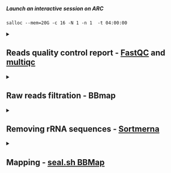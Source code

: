 ##### Launch an interactive session on ARC
    salloc --mem=20G -c 16 -N 1 -n 1  -t 04:00:00

<details>
<summary> 

## Reads quality control report - [FastQC](https://www.bioinformatics.babraham.ac.uk/projects/fastqc/Help/) and [multiqc](https://github.com/MultiQC/MultiQC) </summary>

### Reads quality control report 
#### Installation
    conda create --prefix ~/bio/bin/fastqc_env
    conda activate ~/bio/bin/fastqc_env
    conda install -c bioconda fastqc
    conda install -c bioconda multiqc
    fastqc -h
    multiqc -h
    
#### Slurm - fastqc_multiqc.slurm
    conda activate /home/lianchun.yi1/bio/bin/fastqc_env
For some reason, I have to activate the fastqc_env before submitting the slurm work. To avoid the OUT_OF_MEMORY error, do not use a for loop and run FastQC commands individually.
    
    #!/bin/bash
    #SBATCH --job-name=fastqc_multiqc     
    #SBATCH --output=%x.log  
    #SBATCH --nodes=1          
    #SBATCH --ntasks=1           
    #SBATCH --cpus-per-task=30    
    #SBATCH --mem=50G            
    #SBATCH --time=50:00:00       # 5.5 hours for 54 samples
    #SBATCH --mail-user=lianchun.yi1@ucalgary.ca  
    #SBATCH --mail-type=ALL                       
    pwd; hostname; date

    conda activate /home/lianchun.yi1/bio/bin/fastqc_env
    cd /work/ebg_lab/eb/250409_A00906_0696_AH3LM3DMX2-BaseCalls/Shotgun-metatranscri
    fastqc LY-SumRNA-MatSite6_S3_L001_R1_001.fastq.gz -o /work/ebg_lab/eb/overwinter/2025Apr/fastqc --svg --noextract -t 30 -k 10
    fastqc LY-SumRNA-MatSite6_S3_L001_R2_001.fastq.gz -o /work/ebg_lab/eb/overwinter/2025Apr/fastqc --svg --noextract -t 30 -k 10
    fastqc LY-SumRNA-MatSite6_S3_L002_R1_001.fastq.gz -o /work/ebg_lab/eb/overwinter/2025Apr/fastqc --svg --noextract -t 30 -k 10
    fastqc LY-SumRNA-MatSite6_S3_L002_R2_001.fastq.gz -o /work/ebg_lab/eb/overwinter/2025Apr/fastqc --svg --noextract -t 30 -k 10

    cd /work/ebg_lab/eb/overwinter/2025Apr/fastqc
    multiqc -o ./ -n rawReads ./

</details>

<details>
<summary>

## Raw reads filtration - BBmap </summary>
### Installation
    wget https://sourceforge.net/projects/bbmap/files/BBMap_39.10.tar.gz/download -O BBMap.tar.gz
    tar -xvzf BBMap.tar.gz
    rm BBMap.tar.gz
    nano ~/.bashrc # export PATH=$PATH:/home/lianchun.yi1/software/bbmap
    source ~/.bashrc
    bbmap.sh --version

### bbduk.slurm
Processing reads from different lanes separately.

    #!/bin/bash
    #SBATCH --job-name=bbduk
    #SBATCH --output=%x.log
    #SBATCH --nodes=1
    #SBATCH --ntasks=1
    #SBATCH --cpus-per-task=32    # Number of CPU cores per task
    #SBATCH --mem=100G            # Job memory request
    #SBATCH --time=150:00:00      # run for 7 hours
    #SBATCH --mail-user=lianchun.yi1@ucalgary.ca  # Send the job information to this email
    #SBATCH --mail-type=ALL                       # Send the type: <BEGIN><FAIL><END>
    pwd; hostname; date

    INPUT_DIR="/work/ebg_lab/eb/250409_A00906_0696_AH3LM3DMX2-BaseCalls/Shotgun-metatranscri/"
    OUTPUT_DIR="/work/ebg_lab/eb/overwinter/2025Apr/seperate_lanes_bbduk"

    # Get all R1 files (including lane information)
    R1_FILES=$(ls ${INPUT_DIR}/*/LY-*_L00*_R1_001.fastq.gz | sort)

    for R1_FILE in $R1_FILES; do
        # Extract the corresponding R2 file
        R2_FILE=$(echo $R1_FILE | sed 's/_R1_/_R2_/')

        # Extract sample name with lane information
        SAMPLE_NAME=$(basename $R1_FILE | awk -F'_' '{print $1 "_" $2 "_" $3}')  # Keeps LY-XXXXX_L00X
        BASENAME=$(basename $R1_FILE | awk -F'LY-' '{print $2}' | awk -F'_L00' '{print $1}')  # Just the LY-XXXXX part

        LANE=$(basename $R1_FILE | awk -F'_L00' '{print $2}' | awk -F'_' '{print $1}')

        echo "Processing $SAMPLE_NAME (Lane $LANE) ..."

        # Create output filenames with lane information
        MERGED_R1=${OUTPUT_DIR}/${SAMPLE_NAME}_R1.fastq.gz
        MERGED_R2=${OUTPUT_DIR}/${SAMPLE_NAME}_R2.fastq.gz

        # Since we're processing lanes separately, we don't need to cat files
        # Just copy or rename the files (in case they need to be in a different directory)
        cp $R1_FILE $MERGED_R1
        cp $R2_FILE $MERGED_R2

        # trimming - include lane in output names
        bbduk.sh \
            in1=$MERGED_R1 \
            in2=$MERGED_R2 \
            out1=${OUTPUT_DIR}/${SAMPLE_NAME}_trimmed_R1.fastq.gz \
            out2=${OUTPUT_DIR}/${SAMPLE_NAME}_trimmed_R2.fastq.gz \
            ftm=5 \
            t=32

        bbduk.sh \
            in1=${OUTPUT_DIR}/${SAMPLE_NAME}_trimmed_R1.fastq.gz \
            in2=${OUTPUT_DIR}/${SAMPLE_NAME}_trimmed_R2.fastq.gz \
            out1=${OUTPUT_DIR}/${SAMPLE_NAME}_tbo_R1.fastq.gz \
            out2=${OUTPUT_DIR}/${SAMPLE_NAME}_tbo_R2.fastq.gz \
            tbo tpe k=23 mink=11 hdist=1 ktrim=r \
            t=32

        # remove Phix contamination
        bbduk.sh \
            in1=${OUTPUT_DIR}/${SAMPLE_NAME}_tbo_R1.fastq.gz \
            in2=${OUTPUT_DIR}/${SAMPLE_NAME}_tbo_R2.fastq.gz \
            out1=${OUTPUT_DIR}/${SAMPLE_NAME}_phix_removed_R1.fastq.gz \
            out2=${OUTPUT_DIR}/${SAMPLE_NAME}_phix_removed_R2.fastq.gz \
            ref=~/software/bbmap/resources/phix174_ill.ref.fa.gz \
            k=31 hdist=1 \
            t=32

        # filter low quality reads
        bbduk.sh \
            in1=${OUTPUT_DIR}/${SAMPLE_NAME}_phix_removed_R1.fastq.gz \
            in2=${OUTPUT_DIR}/${SAMPLE_NAME}_phix_removed_R2.fastq.gz \
            out1=${OUTPUT_DIR}/${SAMPLE_NAME}_final_R1.fastq.gz \
            out2=${OUTPUT_DIR}/${SAMPLE_NAME}_final_R2.fastq.gz \
            qtrim=rl trimq=15 minlength=30 \
            t=32

        # delete intermediate files
        rm ${OUTPUT_DIR}/${SAMPLE_NAME}_trimmed_*.fastq.gz \
           ${OUTPUT_DIR}/${SAMPLE_NAME}_tbo_*.fastq.gz \
           ${OUTPUT_DIR}/${SAMPLE_NAME}_phix_removed_*.fastq.gz

        echo "Finished processing $SAMPLE_NAME (Lane $LANE)"
    done

Only keeping the **_final_** files from quality filtering. These files will be used as input files for rRNA cleanup.
    
</details>

<details>
<summary>

## Removing rRNA sequences - [Sortmerna](https://github.com/sortmerna/sortmerna) </summary>
### Installation
    conda create -n sortmerna
    conda activate sortmerna
    conda install sortmerna

### sortmerna.slurm
    conda activate sortmerna
Again, I have to submit this Slurm job after activating a conda env. Also, do not use a for loop and run sortmerna commands individually.

    #!/bin/bash
    #SBATCH --job-name=sortmerna
    #SBATCH --output=%x.log
    #SBATCH --nodes=1        
    #SBATCH --ntasks=1         
    #SBATCH --cpus-per-task=40   
    #SBATCH --mem=150G      
    #SBATCH --time=150:00:00      # 10 hours for 4 paired-end reads (8 .gz files in total)
    #SBATCH --mail-user=lianchun.yi1@ucalgary.ca  # Send the job information to this email
    #SBATCH --mail-type=ALL                       # Send the type: <BEGIN><FAIL><END>
    pwd; hostname; date

    conda activate sortmerna
    sortmerna --ref /work/ebg_lab/referenceDatabases/sortmerna_db/smr_v4.3_default_db.fasta \
        --workdir ./sortmerna/ \
        --reads LY-FallRNA-MatSite3_S23_L001_final_R1.fastq.gz \
        --reads LY-FallRNA-MatSite3_S23_L001_final_R2.fastq.gz \
        --aligned LY-FallRNA-MatSite3_S23_L001_rRNA_reads \
        --other LY-FallRNA-MatSite3_S23_L001_non_rRNA_reads \
        --sam --SQ --log --fastx --threads 40 --paired_in
    rm -r ./sortmerna/kvdb/

    sortmerna --ref /work/ebg_lab/referenceDatabases/sortmerna_db/smr_v4.3_default_db.fasta \
        --workdir ./sortmerna/ \
        --reads LY-FallRNA-MatSite3_S23_L002_final_R1.fastq.gz \
        --reads LY-FallRNA-MatSite3_S23_L002_final_R2.fastq.gz \
        --aligned LY-FallRNA-MatSite3_S23_L002_rRNA_reads \
        --other LY-FallRNA-MatSite3_S23_L002_non_rRNA_reads \
        --sam --SQ --log --fastx --threads 40 --paired_in
    rm -r ./sortmerna/kvdb/


</details>

<details>
<summary>

## Mapping - [seal.sh BBMap](https://archive.jgi.doe.gov/data-and-tools/software-tools/bbtools/bb-tools-user-guide/seal-guide/) </summary>

Downloading 91 MAGs according to [Zorz et al., 2019](https://www.nature.com/articles/s41467-019-12195-5#Sec17), Supplementary Data 2.
Annotating these MAGs by using [MetaErg 2.5.8](https://github.com/kinestetika/MetaErg).
Extracting nt_seq from SQLite databases by [sqlite.py](https://github.com/Wednesdaysama/Metatranscriptomics/blob/main/sqlite.py). The generated *.fa files are used for mapping.

### seal.slurm
    #!/bin/bash
    #SBATCH --job-name=seal
    #SBATCH --output=%x.log
    #SBATCH --nodes=1
    #SBATCH --ntasks=1
    #SBATCH --cpus-per-task=32
    #SBATCH --mem=100G
    #SBATCH --time=04:00:00
    #SBATCH --mail-user=lianchun.yi1@ucalgary.ca  # Send the job information to this email
    #SBATCH --mail-type=ALL                       # Send the type: <BEGIN><FAIL><END>
    pwd; hostname; date
           
    cd /work/ebg_lab/eb/overwinter/2025Apr/seperate_lanes_bbduk
    
    samples=$(ls *_non_rRNA_reads.fq.gz | sed 's/_L00[1-2]_non_rRNA_reads.fq.gz//' | sort -u)
    for sample in $samples; do
        echo "Processing $sample..."
        merged_file="${sample}_merged_non_rRNA_reads.fq.gz"
        cat "${sample}_L001_non_rRNA_reads.fq.gz" "${sample}_L002_non_rRNA_reads.fq.gz" > "$merged_file"
        echo "Running seal.sh on $merged_file..."
        seal.sh \
            in="$merged_file" \
            /work/ebg_lab/eb/overwinter/2025Apr/soda_lake_mags/annotations.sqlite/*.fa \
            stats="sealstats_${sample}.txt" \
            rpkm="sealrpkm_${sample}.txt" \
            ambig=random
        echo "Done with $sample."
    done

Directory /work/ebg_lab/eb/overwinter/2025Apr/seperate_lanes_bbduk contains the *non_rRNA__reads.fq.gz files from Sortmerna. Reference MAGs are in /work/ebg_lab/eb/overwinter/2025Apr/soda_lake_mags/annotations.sqlite.

File sealrpkm_*.txt contains RPKM (Reads Per Kilobase Million) values. Run [tpm.py](https://github.com/Wednesdaysama/Metatranscriptomics/blob/main/tpm.py) to calculate the TPM (Transcripts Per Kilobase Million). Here are the steps for calculating the TPM values:

1. Divide the read counts by the length of each gene in kilobases. This gives you reads per kilobase (RPK).
   
2. Count up all the RPK values in a sample and divide this number by 1,000,000. This is your “per million” scaling factor.

3. Divide the RPK values by the “per million” scaling factor. This gives you TPM.

Download the tpm_all.xlsx file, and run transcription_number.py locally.

    




